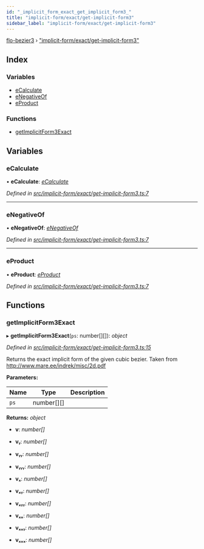 ```yaml
---
id: "_implicit_form_exact_get_implicit_form3_"
title: "implicit-form/exact/get-implicit-form3"
sidebar_label: "implicit-form/exact/get-implicit-form3"
---
```


[flo-bezier3](../globals.md) › ["implicit-form/exact/get-implicit-form3"](_implicit_form_exact_get_implicit_form3_.md)

## Index

### Variables

* [eCalculate](_implicit_form_exact_get_implicit_form3_.md#ecalculate)
* [eNegativeOf](_implicit_form_exact_get_implicit_form3_.md#enegativeof)
* [eProduct](_implicit_form_exact_get_implicit_form3_.md#eproduct)

### Functions

* [getImplicitForm3Exact](_implicit_form_exact_get_implicit_form3_.md#getimplicitform3exact)

## Variables

###  eCalculate

• **eCalculate**: *[eCalculate](_implicit_form_exact_get_implicit_form3_.md#ecalculate)*

*Defined in [src/implicit-form/exact/get-implicit-form3.ts:7](https://github.com/FlorisSteenkamp/FloBezier/blob/6f79660/src/implicit-form/exact/get-implicit-form3.ts#L7)*

___

###  eNegativeOf

• **eNegativeOf**: *[eNegativeOf](_implicit_form_exact_get_implicit_form3_.md#enegativeof)*

*Defined in [src/implicit-form/exact/get-implicit-form3.ts:7](https://github.com/FlorisSteenkamp/FloBezier/blob/6f79660/src/implicit-form/exact/get-implicit-form3.ts#L7)*

___

###  eProduct

• **eProduct**: *[eProduct](_implicit_form_exact_get_implicit_form3_.md#eproduct)*

*Defined in [src/implicit-form/exact/get-implicit-form3.ts:7](https://github.com/FlorisSteenkamp/FloBezier/blob/6f79660/src/implicit-form/exact/get-implicit-form3.ts#L7)*

## Functions

###  getImplicitForm3Exact

▸ **getImplicitForm3Exact**(`ps`: number[][]): *object*

*Defined in [src/implicit-form/exact/get-implicit-form3.ts:15](https://github.com/FlorisSteenkamp/FloBezier/blob/6f79660/src/implicit-form/exact/get-implicit-form3.ts#L15)*

Returns the exact implicit form of the given cubic bezier.
Taken from http://www.mare.ee/indrek/misc/2d.pdf

**Parameters:**

Name | Type | Description |
------ | ------ | ------ |
`ps` | number[][] |   |

**Returns:** *object*

* **v**: *number[]*

* **vᵧ**: *number[]*

* **vᵧᵧ**: *number[]*

* **vᵧᵧᵧ**: *number[]*

* **vₓ**: *number[]*

* **vₓᵧ**: *number[]*

* **vₓᵧᵧ**: *number[]*

* **vₓₓ**: *number[]*

* **vₓₓᵧ**: *number[]*

* **vₓₓₓ**: *number[]*
